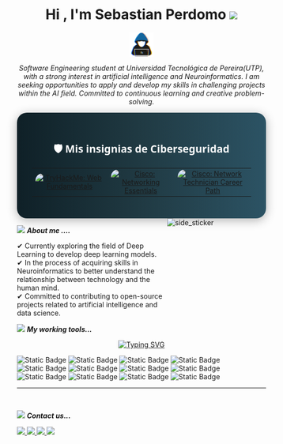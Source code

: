 <h1 align="center">Hi , I'm Sebastian Perdomo <img src="https://media.giphy.com/media/TEnXkcsHrP4YedChhA/giphy.gif" width="35"></h1>





<div align="center">
<picture><img src="https://github.com/0xAbdulKhalid/0xAbdulKhalid/raw/main/assets/mdImages/about_me.gif" width = 50px align="center"></picture> 
 
</div>

<p align="center">


  <em>
    Software Engineering student at Universidad Tecnológica de Pereira(UTP), with a strong interest in artificial intelligence and Neuroinformatics. I am seeking opportunities to apply and develop my skills in challenging projects within the AI field. Committed to continuous learning and creative problem-solving.
  </em> 
  <br>

<div align="center" style="background: linear-gradient(to right, #0f2027, #203a43, #2c5364); padding: 30px; border-radius: 20px; box-shadow: 0 4px 20px rgba(0,0,0,0.3);">
  <h2 style="color: #ffffff; font-family: 'Segoe UI', Tahoma, Geneva, Verdana, sans-serif;">🛡️ Mis insignias de Ciberseguridad</h2>

  <table style="border-spacing: 20px;">
    <tr>
      <td align="center">
        <a href="https://www.credly.com/badges/8cdbcb33-757b-4717-a51e-647fe6bb5fca" target="_blank">
          <img src="https://images.credly.com/size/340x340/images/88316fe8-5651-4e61-a6be-5be1558f049e/image.png" alt="TryHackMe: Web Fundamentals" width="120" style="border-radius: 15px;">
        </a>
      </td>
      <td align="center">
        <a href="https://www.credly.com/org/cisco/badge/networking-essentials" target="_blank">
          <img src="https://images.credly.com/size/340x340/images/d7f73336-9adb-4833-a602-761837a33ba3/NetworkingEssentials-01.png" alt="Cisco: Networking Essentials" width="120" style="border-radius: 15px;">
        </a>
      </td>
      <td align="center">
        <a href="https://www.credly.com/org/cisco/badge/network-technician-career-path" target="_blank">
          <img src="https://images.credly.com/size/340x340/images/978f88dc-c247-4093-9d39-6efac3651297/image.png" alt="Cisco: Network Technician Career Path" width="120" style="border-radius: 15px;">
        </a>
      </td>
    </tr>
  </table>
</div>

  
<img align="right" width=200px height=200px alt="side_sticker" src="https://media.giphy.com/media/TEnXkcsHrP4YedChhA/giphy.gif" />

<img src="https://media.giphy.com/media/iY8CRBdQXODJSCERIr/giphy.gif" width="30px">&nbsp;***About me ....***

✔ Currently exploring the field of Deep Learning to develop deep learning models. <br>
✔ In the process of acquiring skills in Neuroinformatics to better understand the relationship between technology and the human mind.<br>
✔ Committed to contributing to open-source projects related to artificial intelligence and data science.<br>
 

<img src="https://media.giphy.com/media/iY8CRBdQXODJSCERIr/giphy.gif" width="30px">&nbsp;***My working tools...***
  <p align="center">
    <a href="https://git.io/typing-svg"><img src="https://readme-typing-svg.demolab.com?font=Fira+Code&pause=1000&color=1EA900&center=true&vCenter=true&random=false&width=435&lines=Java;Jupyter;HTML;CSS;Sqlite;Matplotlib;Pandas;Numpy;Javascript;TensorFlow" alt="Typing SVG" /></a>
  </p>


![Static Badge](https://img.shields.io/badge/TensorFlow-orange?logo=tensorflow&logoColor=white)
![Static Badge](https://img.shields.io/badge/Numpy-%23013243?logo=numpy&logoColor=white)
![Static Badge](https://img.shields.io/badge/Pandas-%23150458?logo=pandas&logoColor=white)
![Static Badge](https://img.shields.io/badge/Jupyter-white?logo=jupyter)
![Static Badge](https://img.shields.io/badge/SqLite-blue?logo=sqlite)
![Static Badge](https://img.shields.io/badge/MongoDB-%2347A248?logo=mongodb&logoColor=white)
![Static Badge](https://img.shields.io/badge/HTML-%23E34F26?logo=html5&logoColor=white)
![Static Badge](https://img.shields.io/badge/CSS-blue?logo=CSS3)
![Static Badge](https://img.shields.io/badge/JavaScript-yellow?logo=JavaScript&logoColor=white)
![Static Badge](https://img.shields.io/badge/Python-%233776AB?logo=python&logoColor=white)
![Static Badge](https://img.shields.io/badge/VisualStudioCode-%23007ACC?logo=visualstudiocode&logoColor=white)
![Static Badge](https://img.shields.io/badge/Notion-black?logo=notion&logoColor=white)




****

<br>



<img src="https://media.giphy.com/media/iY8CRBdQXODJSCERIr/giphy.gif" width="30px">&nbsp;***Contact us...***

<a href="https://www.instagram.com/sebas.26.1/" target="_blank">
<img src=https://img.shields.io/badge/Instagram-purple?logo=Instagram&logoColor=white />
  
<a href="https://x.com/Sapr_wolf?t=y82TxAcLIT8SvQVKxqZ8Zw&s=09" target="_blank">
<img src=https://img.shields.io/badge/Twitter-black?logo=x&logoColor=white />
  
<a href="mailto:sapr262004@gmail.com" target="_blank">
<img src=https://img.shields.io/badge/Gmail-%23EA4335?logo=gmail&logoColor=white />

<a href="https://www.linkedin.com/in/sebastianapr26/" target="_blank">
<img src=https://img.shields.io/badge/LinkedIn-%230A66C2?logo=linkedin&logoColor=white />



  




